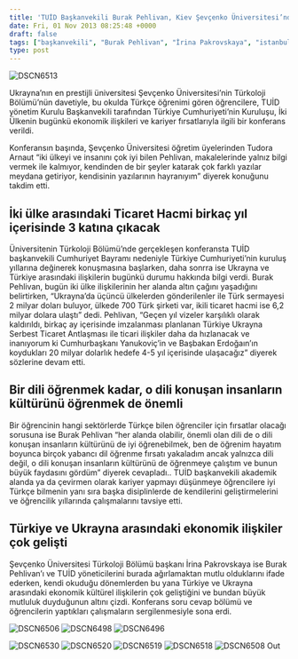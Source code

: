 ```yaml
---
title: 'TUİD Başkanvekili Burak Pehlivan, Kiev Şevçenko Üniversitesi’nde Konferans Verdi'
date: Fri, 01 Nov 2013 08:25:48 +0000
draft: false
tags: ["başkanvekili", "Burak Pehlivan", "İrina Pakrovskaya", "istanbul", "Kiev", "konferans", "Şevçenko", "Şevçenko Üniversitesi", "ticaret hacmi", "Tudora Arnaut", "TUİD", "TUİD (Türk Ukrayna İşadamları Derneği)", "Ukrayna Türkçe", "Ukrayna Türkoloji", "üniversitesinde", "verdi"]
type: post
---
```


![DSCN6513](https://burakpehlivan.org/tuid_images/DSCN6513.jpg)

Ukrayna’nın en prestijli üniversitesi Şevçenko Üniversitesi’nin Türkoloji Bölümü’nün davetiyle, bu okulda Türkçe öğrenimi gören öğrencilere, TUİD yönetim Kurulu Başkanvekili tarafından Türkiye Cumhuriyeti’nin Kuruluşu, İki Ülkenin bugünkü ekonomik ilişkileri ve kariyer fırsatlarıyla ilgili bir konferans verildi.

Konferansın başında, Şevçenko Üniversitesi öğretim üyelerinden Tudora Arnaut “iki ülkeyi ve insanını çok iyi bilen Pehlivan, makalelerinde yalnız bilgi vermek ile kalmıyor, kendinden de bir şeyler katarak çok farklı yazılar meydana getiriyor, kendisinin yazılarının hayranıyım” diyerek konuğunu takdim etti.


İki ülke arasındaki Ticaret Hacmi birkaç yıl içerisinde 3 katına çıkacak
------------------------------------------------------------------------


Üniversitenin Türkoloji Bölümü’nde gerçekleşen konferansta TUİD başkanvekili Cumhuriyet Bayramı nedeniyle Türkiye Cumhuriyeti’nin kuruluş yıllarına değinerek konuşmasına başlarken, daha sonrra ise Ukrayna ve Türkiye arasındaki ilişkilerin bugünkü durumu hakkında bilgi verdi. Burak Pehlivan, bugün iki ülke ilişkilerinin her alanda altın çağını yaşadığını belirtirken, “Ukrayna’da üçüncü ülkelerden gönderilenler ile Türk sermayesi 2 milyar doları buluyor, ülkede 700 Türk şirketi var, ikili ticaret hacmi ise 6,2 milyar dolara ulaştı” dedi. Pehlivan, “Geçen yıl vizeler karşılıklı olarak kaldırıldı, birkaç ay içerisinde imzalanması planlanan Türkiye Ukrayna Serbest Ticaret Antlaşması ile ticari ilişkiler daha da hızlanacak ve inanıyorum ki Cumhurbaşkanı Yanukoviç’in ve Başbakan Erdoğaın’ın koydukları 20 milyar dolarlık hedefe 4-5 yıl içerisinde ulaşacağız” diyerek sözlerine devam etti.


Bir dili öğrenmek kadar, o dili konuşan insanların kültürünü öğrenmek de önemli
-------------------------------------------------------------------------------


Bir öğrencinin hangi sektörlerde Türkçe bilen öğrenciler için fırsatlar olacağı sorusuna ise Burak Pehlivan “her alanda olabilir, önemli olan dili de o dili konuşan insanların kültürünü de iyi öğrenebilmek, ben de öğrenim hayatım boyunca birçok yabancı dil öğrenme fırsatı yakaladım ancak yalnızca dili değil, o dili konuşan insanların kültürünü de öğrenmeye çalıştım ve bunun büyük faydasını gördüm” diyerek cevapladı.. TUİD başkanvekili akademik alanda ya da çevirmen olarak kariyer yapmayı düşünmeye öğrencilere iyi Türkçe bilmenin yanı sıra başka disiplinlerde de kendilerini geliştirmelerini ve öğrencilik yıllarında çalışmalarını tavsiye etti.


Türkiye ve Ukrayna arasındaki ekonomik ilişkiler çok gelişti
------------------------------------------------------------


Şevçenko Üniversitesi Türkoloji Bölümü başkanı İrina Pakrovskaya ise Burak Pehlivan’ı ve TUİD yöneticilerini burada ağırlamaktan mutlu olduklarını ifade ederken, kendi okuduğu dönemlerden bu yana Türkiye ve Ukrayna arasındaki ekonomik kültürel ilişkilerin çok geliştiğini ve bundan büyük mutluluk duyduğunun altını çizdi.
Konferans soru cevap bölümü ve öğrencilerin yaptıkları çalışmaların sergilenmesiyle sona erdi.

![DSCN6506](https://burakpehlivan.org/tuid_images/DSCN6506.jpg)
![DSCN6498](https://burakpehlivan.org/tuid_images/DSCN6498.jpg)
![DSCN6496](https://burakpehlivan.org/tuid_images/DSCN6496.jpg)

![DSCN6530](https://burakpehlivan.org/tuid_images/DSCN6530.jpg)
![DSCN6520](https://burakpehlivan.org/tuid_images/DSCN6520.jpg)
![DSCN6519](https://burakpehlivan.org/tuid_images/DSCN6519.jpg)
![DSCN6518](https://burakpehlivan.org/tuid_images/DSCN6518.jpg)
![DSCN6508](https://burakpehlivan.org/tuid_images/DSCN6508.jpg)
Out